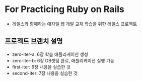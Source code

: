 # For Practicing Ruby on Rails
* 레일스와 함께하는 애자일 웹 개발 교재 학습을 위한 레일스 프로젝트

## 프로젝트 브랜치 설명
* zero-iter-a: 6장 학습 애플리케이션 생성
* zero-iter-b: 6장 DB셋팅 완료, 애플리케이션 실행 가능
* first-iter: 6장 내용을 실습한 것
* second-iter: 7장 내용을 실습한 것
